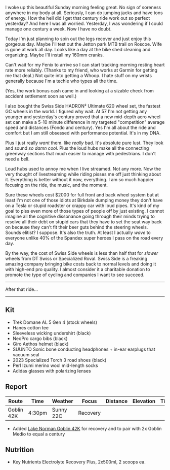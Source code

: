 I woke up this beautiful Sunday morning feeling great. No sign of soreness anywhere in my body at all. Seriously, I can do jumping jacks and have tons of energy. How the hell did I get that century ride work out so perfect yesterday? And here I was all worried. Yesterday, I was wondering if I could manage one century a week. Now I have no doubt.

Today I'm just planning to spin out the legs recover and just enjoy this gorgeous day. Maybe I'll test out the Jetton park MTB trail on Roscoe. Wife is gone at work all day. Looks like a day at the bike shed cleaning and organizing. Maybe I'll install my 160mm cranks.

Can't wait for my Fenix to arrive so I can start tracking morning resting heart rate more reliably. (Thanks to my friend, who works at Garmin for getting me that deal.) Not quite into getting a Whoop. I hate stuff on my wrists generally because I'm a techie who types all the time. 

(Yes, the work bonus cash came in and looking at a sizable check from accident settlement soon as well.)

I also bought the Swiss Side HADRON² Ultimate 620 wheel set, the fastest GC wheels in the world.  I figured why wait. At 57 I'm not getting any younger and yesterday's century proved that a new mid-depth aero wheel set can make a 5-10 minute difference in my targeted "competition" average speed and distances (Fondo and century). Yes I'm all about the ride and comfort but I am still obsessed with performance potential. It's in my DNA.

Plus I just really _want_ them. like _really_ bad. It's absolute pure lust. They look and sound _so damn cool_. Plus the loud hubs make all the connecting greenway sections that much easier to manage with pedestrians. I don't need a bell. 

Loud hubs used to annoy me when I live streamed. Not any more. Now the very thought of livestreaming while riding pisses me off just thinking about it. Everything is better without it now, everything. I am so much happier focusing on the ride, the music, and the moment. 

Sure these wheels cost $2000 for full front and back wheel system but at least I'm not one of those idiots at Birkdale dumping money they don't have on a Tesla or stupid roadster or crappy car with loud pipes. It's kind of my goal to piss even more of those types of people off by just existing. I cannot imagine all the cognitive dissonance going through their minds trying to resolve all their debt on stupid cars that they have to set the seat way back on because they can't fit their beer guts behind the steering wheels. Sounds elitist? I suppose. It's also the truth. At least I actually _wave_ to everyone unlike 40% of the Spandex super heroes I pass on the road every day.

By the way, the cost of Swiss Side wheels is less than half that for _slower_ wheels from DT Swiss or Specialized Roval. Swiss Side is a freaking amazing company bringing bike costs back to normal levels and doing it with high-end pro quality. I almost consider it a charitable donation to promote the type of cycling and companies I want to see succeed.

----

After that ride...

----

## Kit

- Trek Domane AL 5 Gen 4 (stock wheels)
- Hanes cotton tee
- Sleeveless wicking undershirt (black)
- NeoPro cargo bibs (black)
- Giro Aethos helmet (black)
- SUUNTO Sonic bone conducting headphones + in-ear earplugs that vacuum seal
- 2023 Specialized Torch 3 road shoes (black)
- Perl Izumi merino wool mid-length socks
- Adidas glasses with polarizing lenses
## Report

| Route      | Time   | Weather   | Focus    | Distance | Elevation | Time | NPower | TSS |
| ---------- | ------ | --------- | -------- | -------- | --------- | ---- | ------ | --- |
| Goblin 42K | 4:30pm | Sunny 22C | Recovery |          |           |      | 150    |     |

- Added [Lake Norman Goblin 42K](https://www.strava.com/segments/38803916) for recovery and to pair with 2x Goblin Medio to equal a century
## Nutrition

- Key Nutrients Electrolyte Recovery Plus, 2x500ml, 2 scoops ea.




